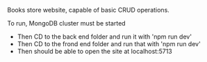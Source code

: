 Books store website, capable of basic CRUD operations.

To run, MongoDB cluster must be started
- Then CD to the back end folder and run it with 'npm run dev'
- Then CD to the frond end folder and run that with 'npm run dev'
- Then should be able to open the site at localhost:5713
